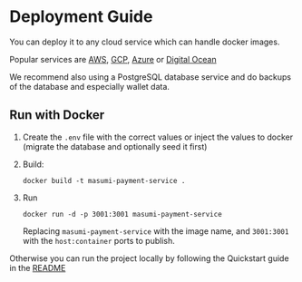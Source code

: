 # Deployment Guide

You can deploy it to any cloud service which can handle docker images.

Popular services are [AWS](https://aws.amazon.com/), [GCP](https://cloud.google.com/), [Azure](https://azure.microsoft.com/) or
[Digital Ocean](https://www.digitalocean.com/)

We recommend also using a PostgreSQL database service and do backups of the database and especially wallet data.

## Run with Docker

1. Create the `.env` file with the correct values or inject the values to docker (migrate the database and
   optionally seed it first)
2. Build:

   ```
   docker build -t masumi-payment-service .
   ```

3. Run
   ```
   docker run -d -p 3001:3001 masumi-payment-service
   ```
   Replacing `masumi-payment-service` with the image name, and `3001:3001` with the `host:container` ports to
   publish.

Otherwise you can run the project locally by following the Quickstart guide in the [README](../README.md)
